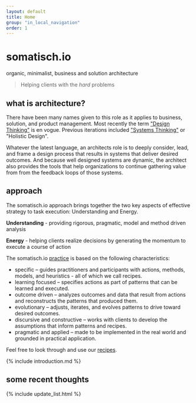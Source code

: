 ```yaml
---
layout: default
title: Home
group: "in_local_navigation"
order: 1
---
```

# somatisch.io
organic, minimalist, business and solution architecture
>Helping clients  with the *hard* problems


## what is architecture?
There have been many names given to this role as it applies to business, solution, and product management.  Most recently the term ["Design Thinking"](https://hbr.org/2008/06/design-thinking) is en vogue. Previous iterations included ["Systems Thinking"](https://www.youtube.com/watch?v=6KZn46u7wKw) or "Holistic Design".

Whatever the latest language, an architects role is to deeply consider,  lead, and frame a design process that results in systems that deliver desired outcomes. And because well designed systems are dynamic, the architect also provides the tools that help organizations to continue gathering value from from the feedback loops of those systems.

## approach
The somatisch.io approach brings together the two key aspects of effective strategy to task execution: Understanding and Energy.


**Understanding** - providing rigorous, pragmatic, model and method driven analysis

**Energy** - helping clients realize decisions  by generating the momentum to execute a course of action

The somatisch.io [practice](/recipes/practice) is based on the following characteristics:

- specific – guides practitioners and participants with actions, methods, models, and heuristics - all of which we call recipes.
- learning focused – specifies actions as part of patterns that can be learned and executed.
- outcome driven – analyzes outcomes and data that result from actions and reconstructs the patterns that produced them.
- evolutionary – adjusts, iterates, and evolves patterns to drive toward desired outcomes.
- discursive and constructive – works with clients to develop the assumptions that inform patterns and recipes.
- pragmatic and applied – made to be implemented in the real world and grounded in practical application.

Feel free to look through and use our [recipes](/recipes).

{% include introduction.md %}

## some recent thoughts
{% include update_list.html %}

